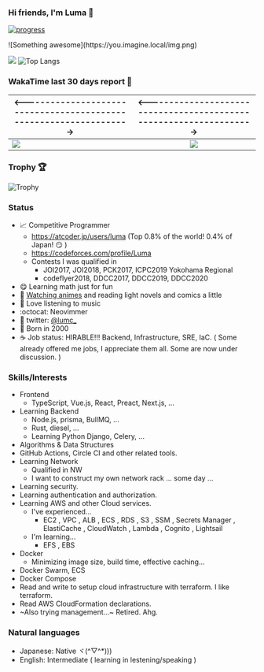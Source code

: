 ### Hi friends, I'm Luma 🌟

[![progress](https://github.com/LumaKernel/LumaKernel/workflows/progress/badge.svg)](https://github.com/LumaKernel/LumaKernel/actions?query=workflow%3Aprogress)

!\[Something awesome\](https:<span></span>//you.imagine.local/img.png)

![](https://github-readme-stats.vercel.app/api?username=LumaKernel&count_private=true)
![Top Langs](https://github-readme-stats.vercel.app/api/top-langs/?username=LumaKernel&layout=compact)

### WakaTime last 30 days report 🐾

| \<------------------------------------------------------------------\> | \<------------------------------------------------------------------\> |
| ------------- |:-------------:|
| [![](https://wakatime.com/share/@luma/9db3eb0e-f37e-4147-a591-644760d4ecc9.svg)](https://wakatime.com/share/@luma/9db3eb0e-f37e-4147-a591-644760d4ecc9.svg) | [![](https://wakatime.com/share/@luma/4b3f5e09-c915-42d1-9aa0-b711d5806a10.svg)](https://wakatime.com/share/@luma/4b3f5e09-c915-42d1-9aa0-b711d5806a10.svg) |

### Trophy 🏆

![Trophy](https://github-profile-trophy.vercel.app/?username=LumaKernel&row=1&column=8)

### Status

- 📈 Competitive Programmer
  + https://atcoder.jp/users/luma (Top 0.8% of the world! 0.4% of Japan! :smirk: )
  + https://codeforces.com/profile/Luma
  + Contests I was qualified in
    - <span title="日本情報オリンピック">JOI2017, JOI2018</span>, <span title="パソコン甲子園">PCK2017</span>, <span title="International Collagiate Programming Contest">ICPC2019 Yokohama Regional</span>
    - codeflyer2018, <span title="ディスカバリーチャンネルコードコンテスト, ちなみに2018は存在しない">DDCC2017, DDCC2019, DDCC2020</span>
- 😋 Learning math just for fun
- 🗾 [Watching animes](https://scrapbox.io/luma/%E3%82%A2%E3%83%8B%E3%83%A1) and reading light novels and comics a little
- 🎵 Love listening to music
- :octocat: Neovimmer
- 🔵 twitter: [@lumc_](https://twitter.com/lumc_)
- 🥳 Born in 2000
- ☕ Job status: HIRABLE!!! Backend, Infrastructure, SRE, IaC. ( Some already offered me jobs, I appreciate them all. Some are now under discussion. )


### Skills/Interests

- Frontend
  - TypeScript, Vue.js, React, Preact, Next.js, ...
- Learning Backend
  - Node.js, prisma, BullMQ, ...
  - Rust, diesel, ...
  - Learning Python Django, Celery, ...
- Algorithms & Data Structures
- GitHub Actions, Circle CI and other related tools.
- Learning Network
  - Qualified in <span title="ネットワークスペシャリスト">NW</span>
  - I want to construct my own network rack ... some day ...
- Learning security.
- Learning authentication and authorization.
- Learning <span title="Amazon Web Services">AWS</span> and other Cloud services.
  - I've experienced...
    - <span title="Elastic Computing Cloud">EC2</span>
, <span title="Virtual Private Cloud">VPC</span>
, <span title="Application Load Balancer">ALB</span>
, <span title="Elastic Container Service">ECS</span>
, <span title="Relational Database Service">RDS</span>
, <span title="Simple Storage Service">S3</span>
, <span title="Systems Manager">SSM</span>
, Secrets Manager
, ElastiCache
, CloudWatch
, Lambda
, Cognito
, Lightsail
  - I'm learning...
    - <span title="Elastic File System">EFS</span>
, <span title="Elastic Block Store">EBS</span>
- Docker
  - Minimizing image size, build time, effective caching...
- Docker Swarm, ECS
- Docker Compose
- Read and write to setup cloud infrastructure with terraform. I like terraform.
- Read <span title="Amazon Web Services">AWS</span> CloudFormation declarations.
- ~Also trying management...~ Retired. Ahg.

### Natural languages

- Japanese: Native ヾ(^▽^*)))
- English: Intermediate ( learning in lestening/speaking )
